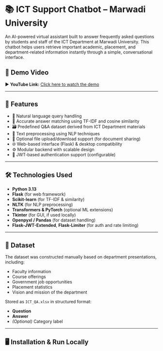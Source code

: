 # 📚 ICT Support Chatbot – Marwadi University

An AI-powered virtual assistant built to answer frequently asked questions by students and staff of the ICT Department at Marwadi University. 
This chatbot helps users retrieve important academic, placement, and department-related information instantly through a simple, conversational interface.


## 🚀 Demo Video

▶️ **YouTube Link:** [Click here to watch the demo](https://youtu.be/FZib2bWeB4U)

---

## 🧠 Features

- 💬 Natural language query handling
- 🔎 Accurate answer matching using TF-IDF and cosine similarity
- 🗃️ Predefined Q&A dataset derived from ICT Department materials
- 🧾 Text preprocessing using NLP techniques
- 📁 Optional file upload/download support (for document sharing)
- 🌐 Web-based interface (Flask) & desktop compatibility
- ⚙️ Modular backend with scalable design
- 🔐 JWT-based authentication support (configurable)

---

## 🛠️ Technologies Used

- **Python 3.13**
- **Flask** (for web framework)
- **Scikit-learn** (for TF-IDF & similarity)
- **NLTK** (for NLP preprocessing)
- **Transformers & PyTorch** (optional ML extensions)
- **Tkinter** (for GUI, if used locally)
- **Openpyxl / Pandas** (for dataset handling)
- **Flask-JWT-Extended**, **Flask-Limiter** (for auth and rate limiting)

---

## 📁 Dataset

The dataset was constructed manually based on department presentations, including:
- Faculty information
- Course offerings
- Government job opportunities
- Placement statistics
- Vision and mission of the department

Stored as `ICT_QA.xlsx` in structured format:
- **Question**
- **Answer**
- *(Optional)* Category label

---

## 🖥️ Installation & Run Locally

